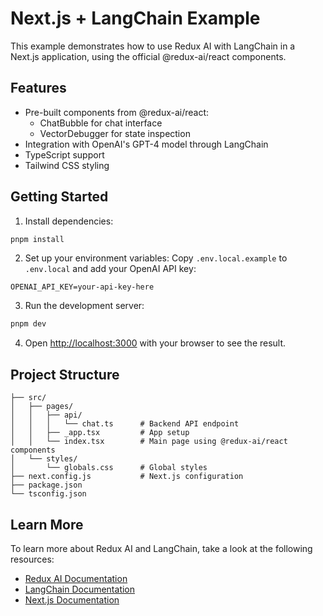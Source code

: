 # Next.js + LangChain Example

This example demonstrates how to use Redux AI with LangChain in a Next.js application, using the official @redux-ai/react components.

## Features

- Pre-built components from @redux-ai/react:
  - ChatBubble for chat interface
  - VectorDebugger for state inspection
- Integration with OpenAI's GPT-4 model through LangChain
- TypeScript support
- Tailwind CSS styling

## Getting Started

1. Install dependencies:

```bash
pnpm install
```

2. Set up your environment variables:
   Copy `.env.local.example` to `.env.local` and add your OpenAI API key:

```
OPENAI_API_KEY=your-api-key-here
```

3. Run the development server:

```bash
pnpm dev
```

4. Open [http://localhost:3000](http://localhost:3000) with your browser to see the result.

## Project Structure

```
├── src/
│   ├── pages/
│   │   ├── api/
│   │   │   └── chat.ts      # Backend API endpoint
│   │   ├── _app.tsx         # App setup
│   │   └── index.tsx        # Main page using @redux-ai/react components
│   └── styles/
│       └── globals.css      # Global styles
├── next.config.js           # Next.js configuration
├── package.json
└── tsconfig.json
```

## Learn More

To learn more about Redux AI and LangChain, take a look at the following resources:

- [Redux AI Documentation](https://redux-ai.dev)
- [LangChain Documentation](https://js.langchain.com/docs)
- [Next.js Documentation](https://nextjs.org/docs)